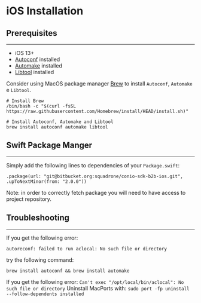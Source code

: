 # iOS Installation

## Prerequisites
---

- iOS 13+
- [Autoconf](https://www.gnu.org/software/autoconf/) installed
- [Automake](https://www.gnu.org/software/automake/) installed
- [Libtool](https://www.gnu.org/software/libtool/) installed

Consider using MacOS package manager [Brew](https://brew.sh/index_it) to install `Autoconf`, `Automake` e `Libtool`.

```
# Install Brew
/bin/bash -c "$(curl -fsSL https://raw.githubusercontent.com/Homebrew/install/HEAD/install.sh)"

# Install Autoconf, Automake and Libtool
brew install autoconf automake libtool
```

## Swift Package Manger
---

Simply add the following lines to dependencies of your `Package.swift`:
```
.package(url: "git@bitbucket.org:squadrone/conio-sdk-b2b-ios.git", .upToNextMinor(from: "2.0.0"))
```

Note: in order to correctly fetch package you will need to have access to project repository.

## Troubleshooting
---

If you get the following error:

`autoreconf: failed to run aclocal: No such file or directory` 

try the following command:

`brew install autoconf && brew install automake`

If you get the following error:
`Can't exec "/opt/local/bin/aclocal": No such file or directory`
Uninstall MacPorts with:
`sudo port -fp uninstall --follow-dependents installed`
